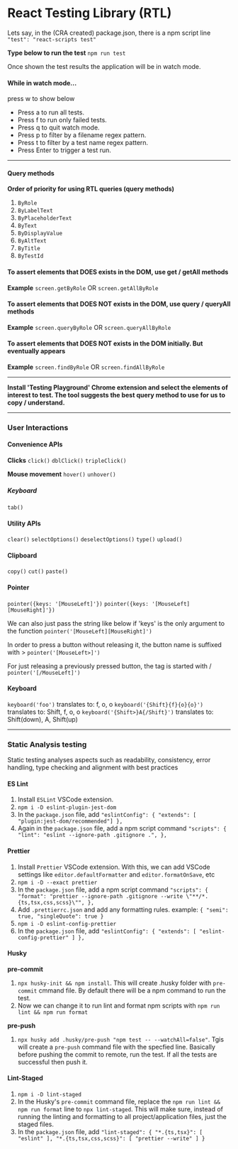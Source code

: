 # React Testing Library (RTL)

Lets say, in the (CRA created) package.json, there is a npm script line
`"test": "react-scripts test"`

**Type below to run the test**
`npm run test`

Once shown the test results the application will be in watch mode.

#### While in watch mode...

press w to show below

- Press a to run all tests.
- Press f to run only failed tests.
- Press q to quit watch mode.
- Press p to filter by a filename regex pattern.
- Press t to filter by a test name regex pattern.
- Press Enter to trigger a test run.

---

#### Query methods

**Order of priority for using RTL queries (query methods)**

1. `ByRole`
2. `ByLabelText`
3. `ByPlaceholderText`
4. `ByText`
5. `ByDisplayValue`
6. `ByAltText`
7. `ByTitle`
8. `ByTestId`

#### To assert elements that DOES exists in the DOM, use get / getAll methods

**Example**
`screen.getByRole` OR `screen.getAllByRole`

#### To assert elements that DOES NOT exists in the DOM, use query / queryAll methods

**Example**
`screen.queryByRole` OR `screen.queryAllByRole`

#### To assert elements that DOES NOT exists in the DOM initially. But eventually appears

**Example**
`screen.findByRole` OR `screen.findAllByRole`

---

**Install 'Testing Playground' Chrome extension and select the elements of interest to test. The tool suggests the best query method to use for us to copy / understand.**

---

### User Interactions

#### Convenience APIs

**Clicks**
`click()`
`dblClick()`
`tripleClick()`

**Mouse movement**
`hover()`
`unhover()`

##### Keyboard

`tab()`

#### Utility APIs

`clear()`
`selectOptions()`
`deselectOptions()`
`type()`
`upload()`

#### Clipboard

`copy()`
`cut()`
`paste()`

#### Pointer

`pointer({keys: '[MouseLeft]'})`
`pointer({keys: '[MouseLeft][MouseRight]'})`

We can also just pass the string like below if 'keys' is the only argument to the function
`pointer('[MouseLeft][MouseRight]')`

In order to press a button without releasing it, the button name is suffixed with >
`pointer('[MouseLeft>]')`

For just releasing a previously pressed button, the tag is started with /
`pointer('[/MouseLeft]')`

#### Keyboard

`keyboard('foo')` translates to: f, o, o
`keyboard('{Shift}{f}{o}{o}')` translates to: Shift, f, o, o
`keyboard('{Shift>}A{/Shift}')` translates to: Shift(down), A, Shift(up)

---

### Static Analysis testing

Static testing analyses aspects such as readability, consistency, error handling, type checking and alignment with best practices

#### ES Lint

1. Install `ESLint` VSCode extension.
2. `npm i -D eslint-plugin-jest-dom`
3. In the `package.json` file, add `"eslintConfig": { "extends": [ "plugin:jest-dom/recommended"] },`
4. Again in the `package.json` file, add a npm script command `"scripts": { "lint": "eslint --ignore-path .gitignore .", },`

#### Prettier

1. Install `Prettier` VSCode extension. With this, we can add VSCode settings like `editor.defaultFormatter` and `editor.formatOnSave`, etc
2. `npm i -D --exact prettier`
3. In the `package.json` file, add a npm script command `"scripts": { "format": "prettier --ignore-path .gitignore --write \"**/*.{ts,tsx,css,scss}\"", },`
4. Add `.prettierrc.json` and add any formatting rules. example: `{ "semi": true, "singleQuote": true }`
5. `npm i -D eslint-config-prettier`
6. In the `package.json` file, add `"eslintConfig": { "extends": [ "eslint-config-prettier" ] },`

#### Husky

**pre-commit**

1. `npx husky-init && npm install`. This will create .husky folder with `pre-commit` cmmand file. By default there will be a npm command to run the test.
2. Now we can change it to run lint and format npm scripts with `npm run lint && npm run format`

**pre-push**

1. `npx husky add .husky/pre-push "npm test -- --watchAll=false"`. Tgis will create a `pre-push` command file with the specfied line. Basically before pushing the commit to remote, run the test. If all the tests are successful then push it.

#### Lint-Staged

1. `npm i -D lint-staged`
2. In the Husky's `pre-commit` command file, replace the `npm run lint && npm run format` line to `npx lint-staged`. This will make sure, instead of running the linting and formatting to all project/application files, just the staged files.
3. In the `package.json` file, add `"lint-staged": { "*.{ts,tsx}": [ "eslint" ], "*.{ts,tsx,css,scss}": [ "prettier --write" ] }`
